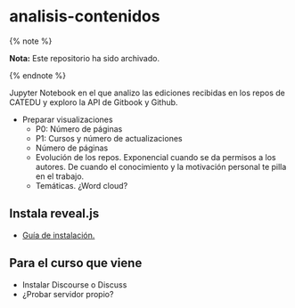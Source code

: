 # analisis-contenidos

{% note %}

**Nota:** Este repositorio ha sido archivado.

{% endnote %}

Jupyter Notebook en el que analizo las ediciones recibidas en los repos de CATEDU y exploro la API de Gitbook y Github.

* Preparar visualizaciones
    * P0: Número de páginas
    * P1: Cursos y número de actualizaciones
    * Número de páginas
    * Evolución de los repos. Exponencial cuando se da permisos a los autores. De cuando el conocimiento y la motivación personal te pilla en el trabajo.
    * Temáticas. ¿Word cloud?

## Instala reveal.js
* [Guía de instalación.](https://github.com/hakimel/reveal.js#full-setup)

## Para el curso que viene
* Instalar Discourse o Discuss
* ¿Probar servidor propio?
